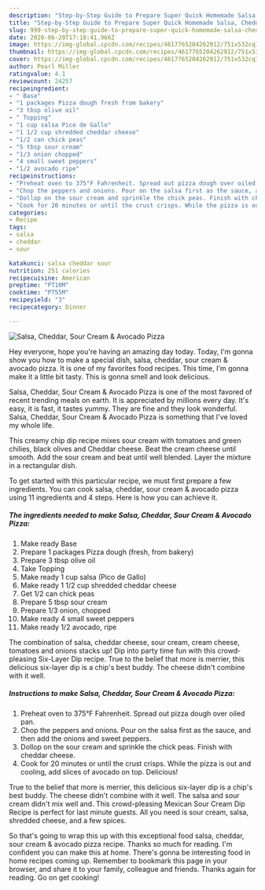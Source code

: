 ```yaml
---
description: "Step-by-Step Guide to Prepare Super Quick Homemade Salsa, Cheddar, Sour Cream &amp;amp; Avocado Pizza"
title: "Step-by-Step Guide to Prepare Super Quick Homemade Salsa, Cheddar, Sour Cream &amp;amp; Avocado Pizza"
slug: 999-step-by-step-guide-to-prepare-super-quick-homemade-salsa-cheddar-sour-cream-and-amp-avocado-pizza
date: 2020-06-20T17:18:41.966Z
image: https://img-global.cpcdn.com/recipes/4617765204262912/751x532cq70/salsa-cheddar-sour-cream-avocado-pizza-recipe-main-photo.jpg
thumbnail: https://img-global.cpcdn.com/recipes/4617765204262912/751x532cq70/salsa-cheddar-sour-cream-avocado-pizza-recipe-main-photo.jpg
cover: https://img-global.cpcdn.com/recipes/4617765204262912/751x532cq70/salsa-cheddar-sour-cream-avocado-pizza-recipe-main-photo.jpg
author: Pearl Miller
ratingvalue: 4.1
reviewcount: 24257
recipeingredient:
- " Base"
- "1 packages Pizza dough fresh from bakery"
- "3 tbsp olive oil"
- " Topping"
- "1 cup salsa Pico de Gallo"
- "1 1/2 cup shredded cheddar cheese"
- "1/2 can chick peas"
- "5 tbsp sour cream"
- "1/3 onion chopped"
- "4 small sweet peppers"
- "1/2 avocado ripe"
recipeinstructions:
- "Preheat oven to 375°F Fahrenheit. Spread out pizza dough over oiled pan."
- "Chop the peppers and onions. Pour on the salsa first as the sauce, and then add the onions and sweet peppers."
- "Dollop on the sour cream and sprinkle the chick peas. Finish with cheddar cheese."
- "Cook for 20 minutes or until the crust crisps. While the pizza is out and cooling, add slices of avocado on top. Delicious!"
categories:
- Recipe
tags:
- salsa
- cheddar
- sour

katakunci: salsa cheddar sour 
nutrition: 251 calories
recipecuisine: American
preptime: "PT10M"
cooktime: "PT55M"
recipeyield: "3"
recipecategory: Dinner

---
```



![Salsa, Cheddar, Sour Cream &amp; Avocado Pizza](https://img-global.cpcdn.com/recipes/4617765204262912/751x532cq70/salsa-cheddar-sour-cream-avocado-pizza-recipe-main-photo.jpg)

Hey everyone, hope you're having an amazing day today. Today, I'm gonna show you how to make a special dish, salsa, cheddar, sour cream &amp; avocado pizza. It is one of my favorites food recipes. This time, I'm gonna make it a little bit tasty. This is gonna smell and look delicious.

Salsa, Cheddar, Sour Cream &amp; Avocado Pizza is one of the most favored of recent trending meals on earth. It is appreciated by millions every day. It's easy, it is fast, it tastes yummy. They are fine and they look wonderful. Salsa, Cheddar, Sour Cream &amp; Avocado Pizza is something that I've loved my whole life.

This creamy chip dip recipe mixes sour cream with tomatoes and green chilies, black olives and Cheddar cheese. Beat the cream cheese until smooth. Add the sour cream and beat until well blended. Layer the mixture in a rectangular dish.


To get started with this particular recipe, we must first prepare a few ingredients. You can cook salsa, cheddar, sour cream &amp; avocado pizza using 11 ingredients and 4 steps. Here is how you can achieve it.

<!--inarticleads1-->

##### The ingredients needed to make Salsa, Cheddar, Sour Cream &amp; Avocado Pizza:

1. Make ready  Base
1. Prepare 1 packages Pizza dough (fresh, from bakery)
1. Prepare 3 tbsp olive oil
1. Take  Topping
1. Make ready 1 cup salsa (Pico de Gallo)
1. Make ready 1 1/2 cup shredded cheddar cheese
1. Get 1/2 can chick peas
1. Prepare 5 tbsp sour cream
1. Prepare 1/3 onion, chopped
1. Make ready 4 small sweet peppers
1. Make ready 1/2 avocado, ripe


The combination of salsa, cheddar cheese, sour cream, cream cheese, tomatoes and onions stacks up! Dip into party time fun with this crowd-pleasing Six-Layer Dip recipe. True to the belief that more is merrier, this delicious six-layer dip is a chip&#39;s best buddy. The cheese didn&#39;t combine with it well. 

<!--inarticleads2-->

##### Instructions to make Salsa, Cheddar, Sour Cream &amp; Avocado Pizza:

1. Preheat oven to 375°F Fahrenheit. Spread out pizza dough over oiled pan.
1. Chop the peppers and onions. Pour on the salsa first as the sauce, and then add the onions and sweet peppers.
1. Dollop on the sour cream and sprinkle the chick peas. Finish with cheddar cheese.
1. Cook for 20 minutes or until the crust crisps. While the pizza is out and cooling, add slices of avocado on top. Delicious!


True to the belief that more is merrier, this delicious six-layer dip is a chip&#39;s best buddy. The cheese didn&#39;t combine with it well. The salsa and sour cream didn&#39;t mix well and. This crowd-pleasing Mexican Sour Cream Dip Recipe is perfect for last minute guests. All you need is sour cream, salsa, shredded cheese, and a few spices. 

So that's going to wrap this up with this exceptional food salsa, cheddar, sour cream &amp; avocado pizza recipe. Thanks so much for reading. I'm confident you can make this at home. There's gonna be interesting food in home recipes coming up. Remember to bookmark this page in your browser, and share it to your family, colleague and friends. Thanks again for reading. Go on get cooking!
